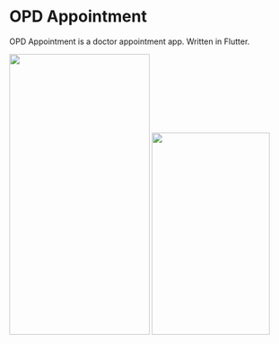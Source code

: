 # OPD Appointment

OPD Appointment is a doctor appointment app. Written in Flutter. 

<img src="https://user-images.githubusercontent.com/74703957/203700490-1d4e6356-2796-4fcb-8ee8-64ff0ca65daf.jpeg" width="250" height="500" />  <img src="https://user-images.githubusercontent.com/74703957/203700498-3bf06a8b-90f3-4673-8fd5-d315727acf17.jpeg" width="210" height="360" /> 


